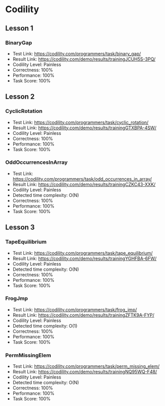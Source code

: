 # Codility

## Lesson 1

### BinaryGap

* Test Link: https://codility.com/programmers/task/binary_gap/
* Result Link: https://codility.com/demo/results/trainingJCUH5S-3PQ/
* Codility Level: Painless
* Correctness: 100%
* Performance: 100%
* Task Score: 100%

## Lesson 2

### CyclicRotation

* Test Link: https://codility.com/programmers/task/cyclic_rotation/
* Result Link: https://codility.com/demo/results/trainingGTXBPA-4SW/
* Codility Level: Painless
* Correctness: 100%
* Performance: 100%
* Task Score: 100%

### OddOccurrencesInArray

* Test Link: https://codility.com/programmers/task/odd_occurrences_in_array/
* Result Link: https://codility.com/demo/results/trainingCZKC43-XXK/
* Codility Level: Painless
* Detected time complexity: O(N)
* Correctness: 100%
* Performance: 100%
* Task Score: 100%

## Lesson 3

### TapeEquilibrium

* Test Link: https://codility.com/programmers/task/tape_equilibrium/
* Result Link: https://codility.com/demo/results/trainingYGHFBA-6FW/
* Codility Level: Painless
* Detected time complexity: O(N)
* Correctness: 100%
* Performance: 100%
* Task Score: 100%

### FrogJmp

* Test Link: https://codility.com/programmers/task/frog_jmp/
* Result Link: https://codility.com/demo/results/trainingZFTK9A-FYP/
* Codility Level: Painless
* Detected time complexity: O(1)
* Correctness: 100%
* Performance: 100%
* Task Score: 100%

### PermMissingElem

* Test Link: https://codility.com/programmers/task/perm_missing_elem/
* Result Link: https://codility.com/demo/results/trainingNQ95WQ-F48/
* Codility Level: Painless
* Detected time complexity: O(N)
* Correctness: 100%
* Performance: 100%
* Task Score: 100%

